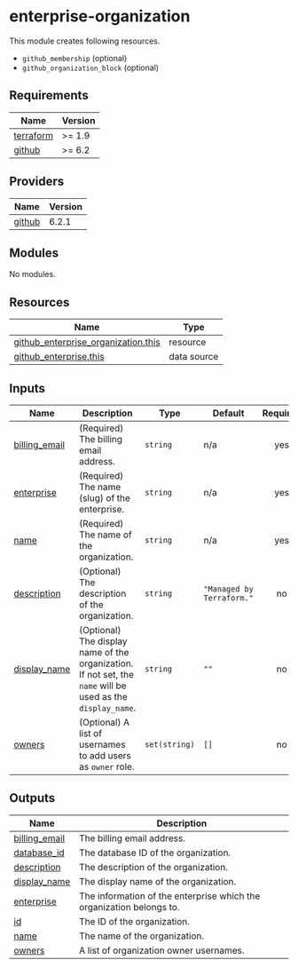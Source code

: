 # enterprise-organization

This module creates following resources.

- `github_membership` (optional)
- `github_organization_block` (optional)

<!-- BEGIN_TF_DOCS -->
## Requirements

| Name | Version |
|------|---------|
| <a name="requirement_terraform"></a> [terraform](#requirement\_terraform) | >= 1.9 |
| <a name="requirement_github"></a> [github](#requirement\_github) | >= 6.2 |

## Providers

| Name | Version |
|------|---------|
| <a name="provider_github"></a> [github](#provider\_github) | 6.2.1 |

## Modules

No modules.

## Resources

| Name | Type |
|------|------|
| [github_enterprise_organization.this](https://registry.terraform.io/providers/integrations/github/latest/docs/resources/enterprise_organization) | resource |
| [github_enterprise.this](https://registry.terraform.io/providers/integrations/github/latest/docs/data-sources/enterprise) | data source |

## Inputs

| Name | Description | Type | Default | Required |
|------|-------------|------|---------|:--------:|
| <a name="input_billing_email"></a> [billing\_email](#input\_billing\_email) | (Required) The billing email address. | `string` | n/a | yes |
| <a name="input_enterprise"></a> [enterprise](#input\_enterprise) | (Required) The name (slug) of the enterprise. | `string` | n/a | yes |
| <a name="input_name"></a> [name](#input\_name) | (Required) The name of the organization. | `string` | n/a | yes |
| <a name="input_description"></a> [description](#input\_description) | (Optional) The description of the organization. | `string` | `"Managed by Terraform."` | no |
| <a name="input_display_name"></a> [display\_name](#input\_display\_name) | (Optional) The display name of the organization. If not set, the `name` will be used as the `display_name`. | `string` | `""` | no |
| <a name="input_owners"></a> [owners](#input\_owners) | (Optional) A list of usernames to add users as `owner` role. | `set(string)` | `[]` | no |

## Outputs

| Name | Description |
|------|-------------|
| <a name="output_billing_email"></a> [billing\_email](#output\_billing\_email) | The billing email address. |
| <a name="output_database_id"></a> [database\_id](#output\_database\_id) | The database ID of the organization. |
| <a name="output_description"></a> [description](#output\_description) | The description of the organization. |
| <a name="output_display_name"></a> [display\_name](#output\_display\_name) | The display name of the organization. |
| <a name="output_enterprise"></a> [enterprise](#output\_enterprise) | The information of the enterprise which the organization belongs to. |
| <a name="output_id"></a> [id](#output\_id) | The ID of the organization. |
| <a name="output_name"></a> [name](#output\_name) | The name of the organization. |
| <a name="output_owners"></a> [owners](#output\_owners) | A list of organization owner usernames. |
<!-- END_TF_DOCS -->
